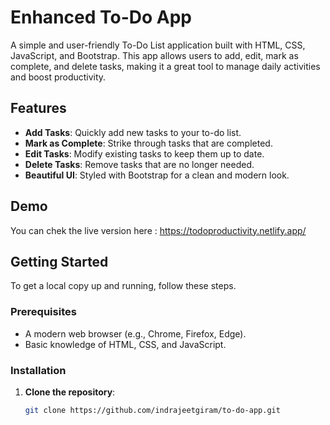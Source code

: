 # Enhanced To-Do App

A simple and user-friendly To-Do List application built with HTML, CSS, JavaScript, and Bootstrap. This app allows users to add, edit, mark as complete, and delete tasks, making it a great tool to manage daily activities and boost productivity.

## Features

- **Add Tasks**: Quickly add new tasks to your to-do list.
- **Mark as Complete**: Strike through tasks that are completed.
- **Edit Tasks**: Modify existing tasks to keep them up to date.
- **Delete Tasks**: Remove tasks that are no longer needed.
- **Beautiful UI**: Styled with Bootstrap for a clean and modern look.

## Demo

You can chek the live version here : https://todoproductivity.netlify.app/

## Getting Started

To get a local copy up and running, follow these steps.

### Prerequisites

- A modern web browser (e.g., Chrome, Firefox, Edge).
- Basic knowledge of HTML, CSS, and JavaScript.

### Installation

1. **Clone the repository**:
   ```bash
   git clone https://github.com/indrajeetgiram/to-do-app.git
